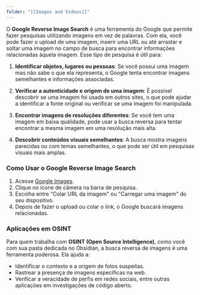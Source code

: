 ```yaml
---
folder: "[[Images and Videos]]"
---
```

O **Google Reverse Image Search** é uma ferramenta do Google que permite fazer pesquisas utilizando imagens em vez de palavras. Com ela, você pode fazer o upload de uma imagem, inserir uma URL ou até arrastar e soltar uma imagem no campo de busca para encontrar informações relacionadas àquela imagem. Esse tipo de pesquisa é útil para:

1. **Identificar objetos, lugares ou pessoas**: Se você possui uma imagem mas não sabe o que ela representa, o Google tenta encontrar imagens semelhantes e informações associadas.

2. **Verificar a autenticidade e origem de uma imagem**: É possível descobrir se uma imagem foi usada em outros sites, o que pode ajudar a identificar a fonte original ou verificar se uma imagem foi manipulada.

3. **Encontrar imagens de resoluções diferentes**: Se você tem uma imagem em baixa qualidade, pode usar a busca reversa para tentar encontrar a mesma imagem em uma resolução mais alta.

4. **Descobrir conteúdos visuais semelhantes**: A busca mostra imagens parecidas ou com temas semelhantes, o que pode ser útil em pesquisas visuais mais amplas.

### Como Usar o Google Reverse Image Search

1. Acesse [Google Images](https://images.google.com/).
2. Clique no ícone de câmera na barra de pesquisa.
3. Escolha entre "Colar URL da imagem" ou "Carregar uma imagem" do seu dispositivo.
4. Depois de fazer o upload ou colar o link, o Google buscará imagens relacionadas.

### Aplicações em OSINT

Para quem trabalha com **OSINT (Open Source Intelligence)**, como você com sua pasta dedicada no Obsidian, a busca reversa de imagens é uma ferramenta poderosa. Ela ajuda a:

- Identificar o contexto e a origem de fotos suspeitas.
- Rastrear a presença de imagens específicas na web.
- Verificar a veracidade de perfis em redes sociais, entre outras aplicações em investigações de código aberto.